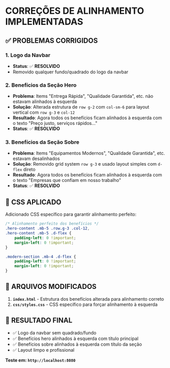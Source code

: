 # CORREÇÕES DE ALINHAMENTO IMPLEMENTADAS

## ✅ PROBLEMAS CORRIGIDOS

### 1. **Logo da Navbar**
- **Status**: ✅ **RESOLVIDO** 
- Removido qualquer fundo/quadrado do logo da navbar

### 2. **Benefícios da Seção Hero**
- **Problema**: Items "Entrega Rápida", "Qualidade Garantida", etc. não estavam alinhados à esquerda
- **Solução**: Alterada estrutura de `row g-2` com `col-sm-6` para layout vertical com `row g-3` e `col-12`
- **Resultado**: Agora todos os benefícios ficam alinhados à esquerda com o texto "Preço justo, serviços rápidos..."
- **Status**: ✅ **RESOLVIDO**

### 3. **Benefícios da Seção Sobre**
- **Problema**: Items "Equipamentos Modernos", "Qualidade Garantida", etc. estavam desalinhados
- **Solução**: Removido grid system `row g-3` e usado layout simples com `d-flex` direto
- **Resultado**: Agora todos os benefícios ficam alinhados à esquerda com o texto "Empresas que confiam em nosso trabalho"
- **Status**: ✅ **RESOLVIDO**

## 🎯 CSS APLICADO

Adicionado CSS específico para garantir alinhamento perfeito:
```css
/* Alinhamento perfeito dos benefícios */
.hero-content .mb-5 .row.g-3 .col-12,
.hero-content .mb-5 .d-flex {
    padding-left: 0 !important;
    margin-left: 0 !important;
}

.modern-section .mb-4 .d-flex {
    padding-left: 0 !important;
    margin-left: 0 !important;
}
```

## 📂 ARQUIVOS MODIFICADOS

1. **`index.html`** - Estrutura dos benefícios alterada para alinhamento correto
2. **`css/styles.css`** - CSS específico para forçar alinhamento à esquerda

## 🚀 RESULTADO FINAL

- ✅ Logo da navbar sem quadrado/fundo
- ✅ Benefícios hero alinhados à esquerda com título principal
- ✅ Benefícios sobre alinhados à esquerda com título da seção
- ✅ Layout limpo e profissional

**Teste em: `http://localhost:8080`**
